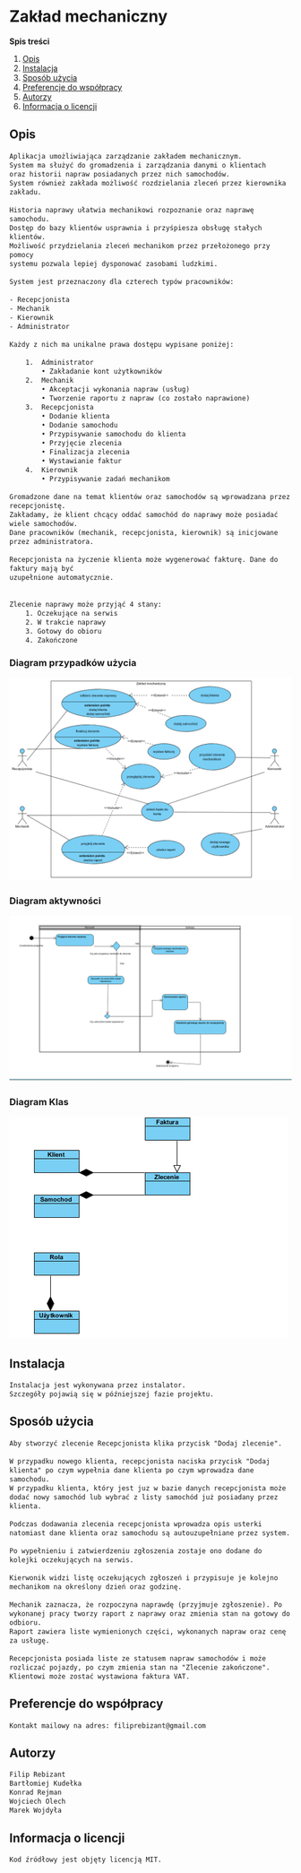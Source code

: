# Zakład mechaniczny

**Spis treści**

 1. [Opis](#opis)
 2. [Instalacja](#Instalacja)
 3. [Sposób użycia](#sposób-użycia)
 4. [Preferencje do współpracy](#preferencje-do-współpracy)
 5. [Autorzy](#autorzy)
 6. [Informacja o licencji](#informacja-o-licencji)
 
 
## Opis
    Aplikacja umożliwiająca zarządzanie zakładem mechanicznym.
    System ma służyć do gromadzenia i zarządzania danymi o klientach
    oraz historii napraw posiadanych przez nich samochodów.
    System również zakłada możliwość rozdzielania zleceń przez kierownika zakładu.

    Historia naprawy ułatwia mechanikowi rozpoznanie oraz naprawę samochodu.
    Dostęp do bazy klientów usprawnia i przyśpiesza obsługę stałych klientów.
    Możliwość przydzielania zleceń mechanikom przez przełożonego przy pomocy
    systemu pozwala lepiej dysponować zasobami ludzkimi.

    System jest przeznaczony dla czterech typów pracowników:

    - Recepcjonista
    - Mechanik
    - Kierownik
    - Administrator

    Każdy z nich ma unikalne prawa dostępu wypisane poniżej:
    
        1.	Administrator
            • Zakładanie kont użytkowników
        2.	Mechanik
            • Akceptacji wykonania napraw (usług)
            • Tworzenie raportu z napraw (co zostało naprawione)
        3.	Recepcjonista
            • Dodanie klienta
            • Dodanie samochodu
            • Przypisywanie samochodu do klienta
            • Przyjęcie zlecenia
            • Finalizacja zlecenia 
            • Wystawianie faktur
        4.	Kierownik
            • Przypisywanie zadań mechanikom
    
    Gromadzone dane na temat klientów oraz samochodów są wprowadzana przez recepcjonistę.
    Zakładamy, że klient chcący oddać samochód do naprawy może posiadać wiele samochodów.
    Dane pracowników (mechanik, recepcjonista, kierownik) są inicjowane przez administratora.
    
    Recepcjonista na życzenie klienta może wygenerować fakturę. Dane do faktury mają być
    uzupełnione automatycznie.

    
    Zlecenie naprawy może przyjąć 4 stany: 
        1. Oczekujące na serwis
        2. W trakcie naprawy
        3. Gotowy do obioru
        4. Zakończone

### Diagram przypadków użycia
![Screenshot](diagrams/use_cases_diagram.png)
### Diagram aktywności
![Screenshot](diagrams/activity_diagram.PNG)
### Diagram Klas
![Screenshot](diagrams/class_diagram.PNG)
    
## Instalacja
    Instalacja jest wykonywana przez instalator. 
    Szczegóły pojawią się w późniejszej fazie projektu.
## Sposób użycia
    Aby stworzyć zlecenie Recepcjonista klika przycisk "Dodaj zlecenie".
    
    W przypadku nowego klienta, recepcjonista naciska przycisk "Dodaj klienta" po czym wypełnia dane klienta po czym wprowadza dane samochodu.
    W przypadku klienta, który jest juz w bazie danych recepcjonista może dodać nowy samochód lub wybrać z listy samochód już posiadany przez klienta.
    
    Podczas dodawania zlecenia recepcjonista wprowadza opis usterki natomiast dane klienta oraz samochodu są autouzupełniane przez system.
    
    Po wypełnieniu i zatwierdzeniu zgłoszenia zostaje ono dodane do kolejki oczekujących na serwis.
    
    Kierwonik widzi listę oczekujących zgłoszeń i przypisuje je kolejno mechanikom na określony dzień oraz godzinę.
    
    Mechanik zaznacza, że rozpoczyna naprawdę (przyjmuje zgłoszenie). Po wykonanej pracy tworzy raport z naprawy oraz zmienia stan na gotowy do odbioru.
    Raport zawiera liste wymienionych części, wykonanych napraw oraz cenę za usługę.
    
    Recepcjonista posiada liste ze statusem napraw samochodów i może rozliczać pojazdy, po czym zmienia stan na "Zlecenie zakończone".
    Klientowi może zostać wystawiona faktura VAT.
    

## Preferencje do współpracy
    Kontakt mailowy na adres: filiprebizant@gmail.com
    
## Autorzy
    Filip Rebizant
    Bartłomiej Kudełka
    Konrad Rejman
    Wojciech Olech
    Marek Wojdyła
     
## Informacja o licencji    
    Kod źródłowy jest objęty licencją MIT.
